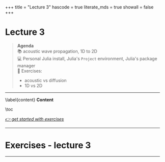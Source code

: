 +++
title = "Lecture 3"
hascode = true
literate_mds = true
showall = false
+++

# Lecture 3

> **Agenda**\
> :books: acoustic wave propagation, 1D to 2D\
> :computer: Personal Julia install, Julia's `Project` environment, Julia's package manager\
> :construction: Exercises:
> - acoustic vs diffusion
> - 1D vs 2D

--- 

\label{content}
**Content**

\toc

[_👉 get started with exercises_](#exercises_-_lecture_3)

---

<!-- \literate{/_literate/l3_1-physics_web.jl} -->

<!-- [⤴ _**back to Content**_](#content) -->

<!-- \literate{/_literate/l3_2-repl-pkg.jl} -->

<!-- [⤴ _**back to Content**_](#content) -->

# Exercises - lecture 3

<!-- \literate{/_literate/lecture3_ex1_web.jl} -->

<!-- [⤴ _**back to Content**_](#content) -->

---

<!-- \literate{/_literate/lecture3_ex2_web.jl} -->

<!-- [⤴ _**back to Content**_](#content) -->